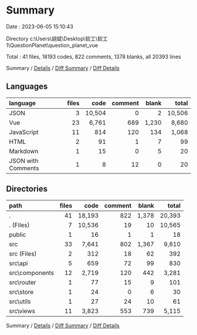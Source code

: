 # Summary

Date : 2023-06-05 15:10:43

Directory c:\\Users\\胡斌\\Desktop\\软工\\软工1\\QuestionPlanet\\question_planet_vue

Total : 41 files,  18193 codes, 822 comments, 1378 blanks, all 20393 lines

Summary / [Details](details.md) / [Diff Summary](diff.md) / [Diff Details](diff-details.md)

## Languages
| language | files | code | comment | blank | total |
| :--- | ---: | ---: | ---: | ---: | ---: |
| JSON | 3 | 10,504 | 0 | 2 | 10,506 |
| Vue | 23 | 6,761 | 689 | 1,230 | 8,680 |
| JavaScript | 11 | 814 | 120 | 134 | 1,068 |
| HTML | 2 | 91 | 1 | 7 | 99 |
| Markdown | 1 | 15 | 0 | 5 | 20 |
| JSON with Comments | 1 | 8 | 12 | 0 | 20 |

## Directories
| path | files | code | comment | blank | total |
| :--- | ---: | ---: | ---: | ---: | ---: |
| . | 41 | 18,193 | 822 | 1,378 | 20,393 |
| . (Files) | 7 | 10,536 | 19 | 10 | 10,565 |
| public | 1 | 16 | 1 | 1 | 18 |
| src | 33 | 7,641 | 802 | 1,367 | 9,810 |
| src (Files) | 2 | 312 | 18 | 62 | 392 |
| src\\api | 5 | 659 | 72 | 99 | 830 |
| src\\components | 12 | 2,719 | 120 | 442 | 3,281 |
| src\\router | 1 | 77 | 15 | 9 | 101 |
| src\\store | 1 | 24 | 0 | 6 | 30 |
| src\\utils | 1 | 27 | 24 | 10 | 61 |
| src\\views | 11 | 3,823 | 553 | 739 | 5,115 |

Summary / [Details](details.md) / [Diff Summary](diff.md) / [Diff Details](diff-details.md)